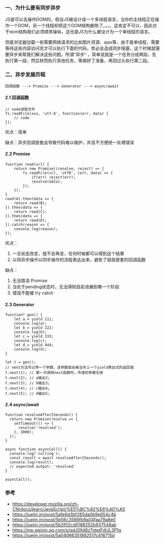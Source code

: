 ### 一、为什么要有同步异步

JS是可以去操作DOM的。假设JS被设计成一个多线程语言，当你的主线程正在操作一个DOM，另一个线程却把这个DOM结构删除了。。。。这肯定不可以，因此对于dom结构我们必须顺序操纵，这也是JS为什么被设计为一个单线程的语言。

但是浏览器加载一些需要网络请求的比如图片资源、ajax等，由于是单线程，需要等待这些内容访问完才可以执行下面的代码，势必会造成同步阻塞，这个时候就需要异步来帮我们解决这些问题。所谓“异步” ，简单说就是一个任务分成两段，先执行第一段，然后转而执行其他任务，等做好了准备，再回过头执行第二段。

### 二、异步发展历程

```
回调函数 ---> Promise ---> Generator ---> async/await
```

#### 2.1 回调函数

```
// node读取文件
fs.readFile(xxx, 'utf-8', function(err, data) {
    // code
});
```

优点：简单

缺点：异步回调嵌套会导致代码难以维护，并且不方便统一处理错误

#### 2.2 Promise

```
function read(url) {
    return new Promise((resolve, reject) => {
        fs.readFile(url, 'utf8', (err, data) => {
            if(err) reject(err);
            resolve(data);
        });
    });
}
read(A).then(data => {
    return read(B);
}).then(data => {
    return read(C);
}).then(data => {
    return read(D);
}).catch(reason => {
    console.log(reason);
});
```

优点：

1. 一旦状态改变，就不会再变，任何时候都可以得到这个结果
2. 以将异步操作以同步操作的流程表达出来，避免了层层嵌套的回调函数

缺点：

1. 无法取消 Promise
2. 当处于pending状态时，无法得知目前进展到哪一个阶段
3. 错误不能被 try catch

#### 2.3 Generator

```
function* gen() {
    let a = yield 111;
    console.log(a);
    let b = yield 222;
    console.log(b);
    let c = yield 333;
    console.log(c);
    let d = yield 444;
    console.log(d);
}

let t = gen();
// next方法可以带一个参数，该参数就会被当作上一个yield表达式的返回值
t.next(1); // 第一次调用next函数时，传递的参数无效
t.next(2); // a输出2;
t.next(3); // b输出3;
t.next(4); // c输出4;
t.next(5); // d输出5;
```

#### 2.4 async/await

```
function resolveAfter2Seconds() {
  return new Promise(resolve => {
    setTimeout(() => {
      resolve('resolved');
    }, 2000);
  });
}

async function asyncCall() {
  console.log('calling');
  const result = await resolveAfter2Seconds();
  console.log(result);
  // expected output: 'resolved'
}

asyncCall();
```

### 参考

- https://developer.mozilla.org/zh-CN/docs/learn/JavaScript/%E5%BC%82%E6%AD%A5
- https://juejin.im/post/5afe6d3bf265da0b9e654c4b
- https://juejin.im/post/5b56c3586fb9a04faa79a8e0
- https://juejin.im/post/5b2f02cd5188252b937548ab
- https://mp.weixin.qq.com/s/qdJ0Xd8zTgtetFdlJL3P1g
- https://juejin.im/post/5a04066351882517c416715d